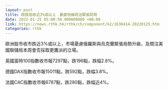 ```yaml
---
layout: post
title: 歐股低收近3%或以上　憂慮地緣政治緊張局勢
date: 2022-01-25 05:00:50.000000000 +08:00
link: https://news.rthk.hk/rthk/ch/component/k2/1630414-20220125.htm
categories: rthk
---
```


歐洲股市收市跌近3%或以上，市場憂慮俄羅斯與烏克蘭緊張局勢升級，及關注美國聯儲局本周會否採取更鷹派的立場。

英國富時100指數收市報7297點，跌196點，跌幅2.6%。

德國DAX指數收市報15011點，跌592點，跌幅3.8%。

法國CAC指數收市報6787點，跌280點，跌幅近4%。
